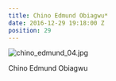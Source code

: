 ```yaml
---
title: Chino Edmund Obiagwu*
date: 2016-12-29 19:18:00 Z
position: 29
---
```


![chino_edmund_04.jpg](/uploads/chino_edmund_04.jpg)

Chino Edmund Obiagwu